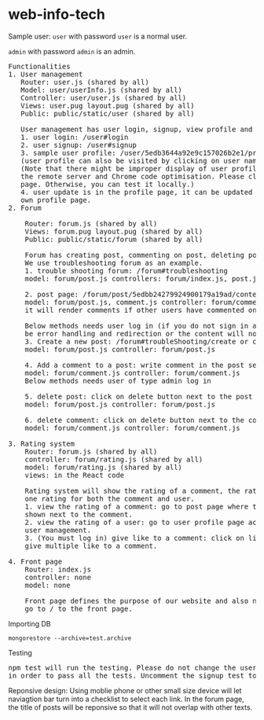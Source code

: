 # web-info-tech
Sample user:
`user` with password `user` is a normal user.

`admin` with password `admin` is an admin.
<pre>
Functionalities
1. User management
   Router: user.js (shared by all)
   Model: user/userInfo.js (shared by all)
   Controller: user/user.js (shared by all)
   Views: user.pug layout.pug (shared by all)
   Public: public/static/user (shared by all)
    
   User management has user login, signup, view profile and update profile functionalities.
   1. user login: /user#login
   2. user signup: /user#signup
   3. sample user profile: /user/5edb3644a92e9c157026b2e1/profile
   (user profile can also be visited by clicking on user name in the post)
   (Note that there might be improper display of user profile and update. This is due to the delay of
   the remote server and Chrome code optimisation. Please clear the browser cache and refresh the
   page. Otherwise, you can test it locally.)
   4. user update is in the profile page, it can be updated when user has logged in and go to user's
   own profile page.
2. Forum 

    Router: forum.js (shared by all)
    Views: forum.pug layout.pug (shared by all)
    Public: public/static/forum (shared by all)

    Forum has creating post, commenting on post, deleting post, deleting comment functionality.
    We use troubleshooting forum as an example.
    1. trouble shooting forum: /forum#troubleshooting
    model: forum/post.js controllers: forum/index.js, post.js
    
    2. post page: /forum/post/5edbb24279924900179a19ad/content 
    model: forum/post.js, comment.js controller: forum/comment.js, post.js
    it will render comments if other users have commented on the post.
    
    Below methods needs user log in (if you do not sign in and visit the url, there will either
    be error handling and redirection or the content will not be shown)
    3. Create a new post: /forum#troubleShooting/create or click on New Post button in the forum
    model: forum/post.js controller: forum/post.js
    
    4. Add a comment to a post: write comment in the post section and click on submit
    model: forum/comment.js controller: forum/comment.js
    Below methods needs user of type admin log in
    
    5. delete post: click on delete button next to the post title in the forum page
    model: forum/post.js controller: forum/post.js
    
    6. delete comment: click on delete button next to the comment content in the post page
    model: forum/comment.js controller: forum/comment.js
    
3. Rating system
    Router: forum.js (shared by all)
    controller: forum/rating.js (shared by all)
    model: forum/rating.js (shared by all)
    views: in the React code
    
    Rating system will show the rating of a comment, the rating of user and give "like" to add
    one rating for both the comment and user.
    1. view the rating of a comment: go to post page where there are some comments. Rating is
    shown next to the comment.
    2. view the rating of a user: go to user profile page according to the step 3 in
    user management.
    3. (You must log in) give like to a comment: click on like to a comment. You cannot
    give multiple like to a comment.

4. Front page
    Router: index.js
    controller: none
    model: none
    
    Front page defines the purpose of our website and also navigate to the subforums.
    go to / to the front page.
</pre>

Importing DB

`mongorestore --archive=test.archive`

Testing
<pre>
npm test will run the testing. Please do not change the user's description with the user name "user"
in order to pass all the tests. Uncomment the signup test to run it. Signup test can only run once.
</pre>
Reponsive design: Using moblie phone or other small size device will let naviagtion bar turn into a checklist to select each link. In the forum page, the title of posts will be reponsive so that it will not overlap with other texts.
